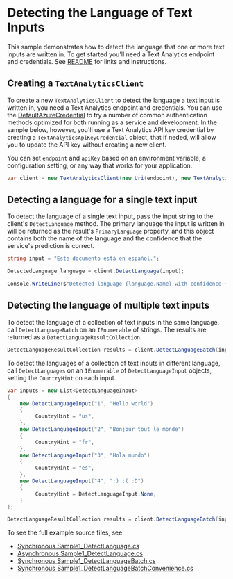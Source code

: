 # Detecting the Language of Text Inputs

This sample demonstrates how to detect the language that one or more text inputs are written in. To get started you'll need a Text Analytics endpoint and credentials.  See [README][README] for links and instructions.

## Creating a `TextAnalyticsClient`

To create a new `TextAnalyticsClient` to detect the language a text input is written in, you need a Text Analytics endpoint and credentials.  You can use the [DefaultAzureCredential][DefaultAzureCredential] to try a number of common authentication methods optimized for both running as a service and development.  In the sample below, however, you'll use a Text Analytics API key credential by creating a `TextAnalyticsApiKeyCredential` object, that if neded, will allow you to update the API key without creating a new client.

You can set `endpoint` and `apiKey` based on an environment variable, a configuration setting, or any way that works for your application.

```C# Snippet:TextAnalyticsSample1CreateClient
var client = new TextAnalyticsClient(new Uri(endpoint), new TextAnalyticsApiKeyCredential(apiKey));
```

## Detecting a language for a single text input

To detect the language of a single text input, pass the input string to the client's `DetectLanguage` method.  The primary language the input is written in will be returned as the result's `PrimaryLanguage` property, and this object contains both the name of the language and the confidence that the service's prediction is correct.

```C# Snippet:DetectLanguage
string input = "Este documento está en español.";

DetectedLanguage language = client.DetectLanguage(input);

Console.WriteLine($"Detected language {language.Name} with confidence {language.Score:0.00}.");
```

## Detecting the language of multiple text inputs

To detect the language of a collection of text inputs in the same language, call `DetectLanguageBatch` on an `IEnumerable` of strings.  The results are returned as a `DetectLanguageResultCollection`.

```C# Snippet:TextAnalyticsSample1DetectLanguagesConvenience
DetectLanguageResultCollection results = client.DetectLanguageBatch(inputs);
```

To detect the languages of a collection of text inputs in different language, call `DetectLanguages` on an `IEnumerable` of `DetectLanguageInput` objects, setting the `CountryHint` on each input.

```C# Snippet:TextAnalyticsSample1DetectLanguageBatch
var inputs = new List<DetectLanguageInput>
{
    new DetectLanguageInput("1", "Hello world")
    {
         CountryHint = "us",
    },
    new DetectLanguageInput("2", "Bonjour tout le monde")
    {
         CountryHint = "fr",
    },
    new DetectLanguageInput("3", "Hola mundo")
    {
         CountryHint = "es",
    },
    new DetectLanguageInput("4", ":) :( :D")
    {
         CountryHint = DetectLanguageInput.None,
    }
};

DetectLanguageResultCollection results = client.DetectLanguageBatch(inputs, new TextAnalyticsRequestOptions { IncludeStatistics = true });
```

To see the full example source files, see:

* [Synchronous Sample1_DetectLanguage.cs](https://github.com/Azure/azure-sdk-for-net/blob/master/sdk/textanalytics/Azure.AI.TextAnalytics//tests/samples/Sample1_DetectLanguage.cs)
* [Asynchronous Sample1_DetectLanguage.cs](https://github.com/Azure/azure-sdk-for-net/blob/master/sdk/textanalytics/Azure.AI.TextAnalytics/tests/samples/Sample1_DetectLanguageAsync.cs)
* [Synchronous Sample1_DetectLanguageBatch.cs](https://github.com/Azure/azure-sdk-for-net/blob/master/sdk/textanalytics/Azure.AI.TextAnalytics/tests/samples/Sample1_DetectLanguageBatch.cs)
* [Synchronous Sample1_DetectLanguageBatchConvenience.cs](https://github.com/Azure/azure-sdk-for-net/blob/master/sdk/textanalytics/Azure.AI.TextAnalytics/tests/samples/Sample1_DetectLanguageBatchConvenience.cs)

[DefaultAzureCredential]: https://github.com/Azure/azure-sdk-for-net/blob/master/sdk/identity/Azure.Identity/README.md
[README]: https://github.com/Azure/azure-sdk-for-net/blob/master/sdk/textanalytics/Azure.AI.TextAnalytics/README.md